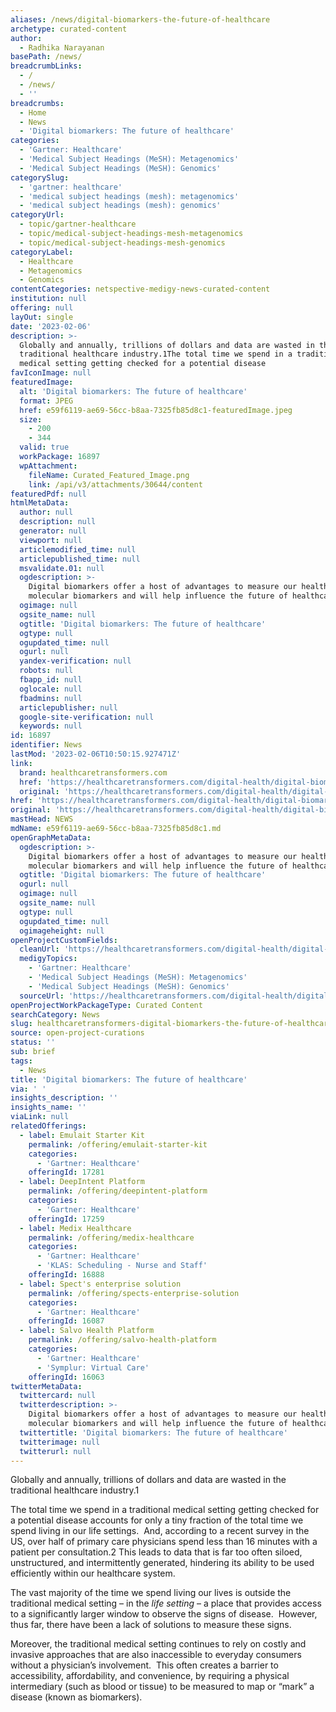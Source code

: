 ```yaml
---
aliases: /news/digital-biomarkers-the-future-of-healthcare
archetype: curated-content
author:
  - Radhika Narayanan
basePath: /news/
breadcrumbLinks:
  - /
  - /news/
  - ''
breadcrumbs:
  - Home
  - News
  - 'Digital biomarkers: The future of healthcare'
categories:
  - 'Gartner: Healthcare'
  - 'Medical Subject Headings (MeSH): Metagenomics'
  - 'Medical Subject Headings (MeSH): Genomics'
categorySlug:
  - 'gartner: healthcare'
  - 'medical subject headings (mesh): metagenomics'
  - 'medical subject headings (mesh): genomics'
categoryUrl:
  - topic/gartner-healthcare
  - topic/medical-subject-headings-mesh-metagenomics
  - topic/medical-subject-headings-mesh-genomics
categoryLabel:
  - Healthcare
  - Metagenomics
  - Genomics
contentCategories: netspective-medigy-news-curated-content
institution: null
offering: null
layOut: single
date: '2023-02-06'
description: >-
  Globally and annually, trillions of dollars and data are wasted in the
  traditional healthcare industry.1The total time we spend in a traditional
  medical setting getting checked for a potential disease
favIconImage: null
featuredImage:
  alt: 'Digital biomarkers: The future of healthcare'
  format: JPEG
  href: e59f6119-ae69-56cc-b8aa-7325fb85d8c1-featuredImage.jpeg
  size:
    - 200
    - 344
  valid: true
  workPackage: 16897
  wpAttachment:
    fileName: Curated_Featured_Image.png
    link: /api/v3/attachments/30644/content
featuredPdf: null
htmlMetaData:
  author: null
  description: null
  generator: null
  viewport: null
  articlemodified_time: null
  articlepublished_time: null
  msvalidate.01: null
  ogdescription: >-
    Digital biomarkers offer a host of advantages to measure our health over
    molecular biomarkers and will help influence the future of healthcare
  ogimage: null
  ogsite_name: null
  ogtitle: 'Digital biomarkers: The future of healthcare'
  ogtype: null
  ogupdated_time: null
  ogurl: null
  yandex-verification: null
  robots: null
  fbapp_id: null
  oglocale: null
  fbadmins: null
  articlepublisher: null
  google-site-verification: null
  keywords: null
id: 16897
identifier: News
lastMod: '2023-02-06T10:50:15.927471Z'
link:
  brand: healthcaretransformers.com
  href: 'https://healthcaretransformers.com/digital-health/digital-biomarkers-future/'
  original: 'https://healthcaretransformers.com/digital-health/digital-biomarkers-future/'
href: 'https://healthcaretransformers.com/digital-health/digital-biomarkers-future/'
original: 'https://healthcaretransformers.com/digital-health/digital-biomarkers-future/'
mastHead: NEWS
mdName: e59f6119-ae69-56cc-b8aa-7325fb85d8c1.md
openGraphMetaData:
  ogdescription: >-
    Digital biomarkers offer a host of advantages to measure our health over
    molecular biomarkers and will help influence the future of healthcare
  ogtitle: 'Digital biomarkers: The future of healthcare'
  ogurl: null
  ogimage: null
  ogsite_name: null
  ogtype: null
  ogupdated_time: null
  ogimageheight: null
openProjectCustomFields:
  cleanUrl: 'https://healthcaretransformers.com/digital-health/digital-biomarkers-future/'
  medigyTopics:
    - 'Gartner: Healthcare'
    - 'Medical Subject Headings (MeSH): Metagenomics'
    - 'Medical Subject Headings (MeSH): Genomics'
  sourceUrl: 'https://healthcaretransformers.com/digital-health/digital-biomarkers-future/'
openProjectWorkPackageType: Curated Content
searchCategory: News
slug: healthcaretransformers-digital-biomarkers-the-future-of-healthcare
source: open-project-curations
status: ''
sub: brief
tags:
  - News
title: 'Digital biomarkers: The future of healthcare'
via: ' '
insights_description: ''
insights_name: ''
viaLink: null
relatedOfferings:
  - label: Emulait Starter Kit
    permalink: /offering/emulait-starter-kit
    categories:
      - 'Gartner: Healthcare'
    offeringId: 17281
  - label: DeepIntent Platform
    permalink: /offering/deepintent-platform
    categories:
      - 'Gartner: Healthcare'
    offeringId: 17259
  - label: Medix Healthcare
    permalink: /offering/medix-healthcare
    categories:
      - 'Gartner: Healthcare'
      - 'KLAS: Scheduling - Nurse and Staff'
    offeringId: 16888
  - label: Spect's enterprise solution
    permalink: /offering/spects-enterprise-solution
    categories:
      - 'Gartner: Healthcare'
    offeringId: 16087
  - label: Salvo Health Platform
    permalink: /offering/salvo-health-platform
    categories:
      - 'Gartner: Healthcare'
      - 'Symplur: Virtual Care'
    offeringId: 16063
twitterMetaData:
  twittercard: null
  twitterdescription: >-
    Digital biomarkers offer a host of advantages to measure our health over
    molecular biomarkers and will help influence the future of healthcare
  twittertitle: 'Digital biomarkers: The future of healthcare'
  twitterimage: null
  twitterurl: null
---
```

<p>Globally and annually, trillions of dollars and data are wasted in the traditional healthcare industry.1</p><p>The total time we spend in a traditional medical setting getting checked for a potential disease accounts for only a tiny fraction of the total time we spend living in our life settings.&nbsp; And, according to a recent survey in the US, over half of primary care physicians spend less than 16 minutes with a patient per consultation.2 This leads to data that is far too often siloed, unstructured, and intermittently generated, hindering its ability to be used efficiently within our healthcare system.&nbsp;&nbsp;</p><p>The vast majority of the time we spend living our lives is outside the traditional medical setting – in the <i>life setting</i> – a place that provides access to a significantly larger window to observe the signs of disease.&nbsp; However, thus far, there have been a lack of solutions to measure these signs.&nbsp;</p><p>Moreover, the traditional medical setting continues to rely on costly and invasive approaches that are also inaccessible to everyday consumers without a physician’s involvement.&nbsp; This often creates a barrier to accessibility, affordability, and convenience, by requiring a physical intermediary (such as blood or tissue) to be measured to map or “mark” a disease (known as biomarkers).&nbsp;</p>